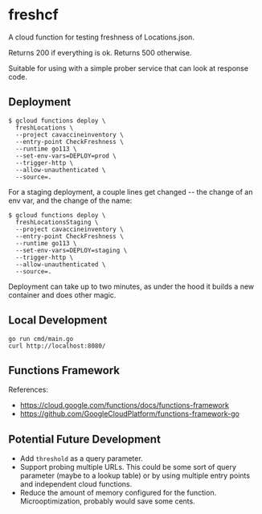 # freshcf

A cloud function for testing freshness of Locations.json.

Returns 200 if everything is ok.  Returns 500 otherwise.

Suitable for using with a simple prober service that can look at response code.

## Deployment

``` shell
$ gcloud functions deploy \
  freshLocations \
  --project cavaccineinventory \
  --entry-point CheckFreshness \
  --runtime go113 \
  --set-env-vars=DEPLOY=prod \
  --trigger-http \
  --allow-unauthenticated \
  --source=.
```

For a staging deployment, a couple lines get changed -- the change
of an env var, and the change of the name:

``` shell
$ gcloud functions deploy \
  freshLocationsStaging \
  --project cavaccineinventory \
  --entry-point CheckFreshness \
  --runtime go113 \
  --set-env-vars=DEPLOY=staging \
  --trigger-http \
  --allow-unauthenticated \
  --source=.
```

Deployment can take up to two minutes, as under the hood it builds a new container and does other magic.

## Local Development

``` shell
go run cmd/main.go
curl http://localhost:8080/
```

## Functions Framework

References:

* https://cloud.google.com/functions/docs/functions-framework
* https://github.com/GoogleCloudPlatform/functions-framework-go

## Potential Future Development

* Add `threshold` as a query parameter.
* Support probing multiple URLs.  This could be some sort of query parameter
  (maybe to a lookup table) or by using multiple entry points and independent cloud functions.
* Reduce the amount of memory configured for the function.  Microoptimization,
  probably would save some cents.
  